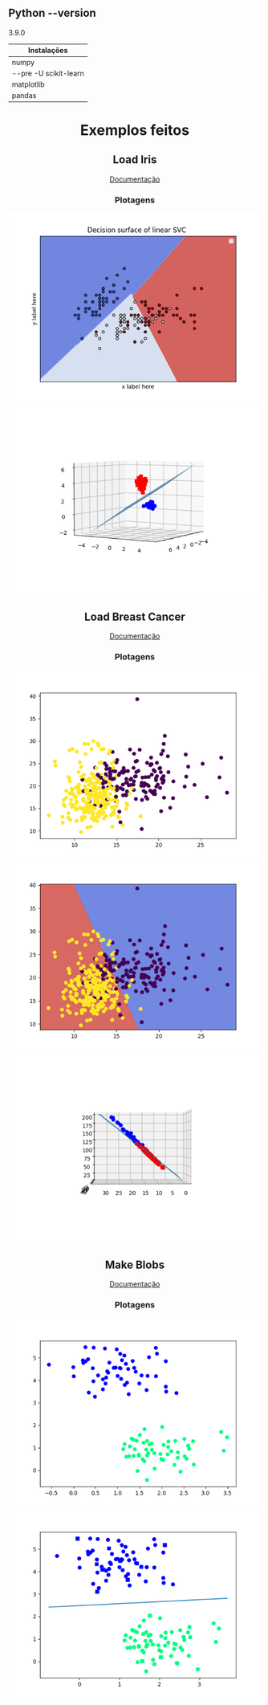 ## Python --version
3.9.0

| Instalações  |
 | ------------- |
 | numpy  |
 | --pre -U scikit-learn  |
 | matplotlib  |
 | pandas |
 
<div align = "center">
   <h1>Exemplos feitos</h1>
   <h2>Load Iris</h2>
   <div><a href = "https://scikit-learn.org/stable/modules/generated/sklearn.datasets.load_iris.html">Documentação</a></div>
   <h3>Plotagens</h3>
   <img src = "https://github.com/ruancorrea/SupportVectorMachine_SVM/blob/main/application/figures/plot/iris/hyperplano2D.png?raw=true">
   </img>
   <img src = "https://github.com/ruancorrea/SupportVectorMachine_SVM/blob/main/application/figures/plot/iris/hyperplano3D.png?raw=true">
   </img>
   
   <h2>Load Breast Cancer</h2>
   <div><a href = "https://scikit-learn.org/stable/modules/generated/sklearn.datasets.load_breast_cancer.html">Documentação</a></div>
   <h3>Plotagens</h3>
   <img src = "https://github.com/ruancorrea/SupportVectorMachine_SVM/blob/main/application/figures/plot/breast_cancer/graphic.png?raw=true">
   </img>
   <img src = "https://github.com/ruancorrea/SupportVectorMachine_SVM/blob/main/application/figures/plot/breast_cancer/hyperplano.png?raw=true">
   </img>
   <img src = "https://github.com/ruancorrea/SupportVectorMachine_SVM/blob/main/application/figures/plot/breast_cancer/hyperplano3D.png?raw=true">
   </img>
   
   <h2>Make Blobs</h2>
   <div><a href = "https://scikit-learn.org/stable/modules/generated/sklearn.datasets.make_blobs.html">Documentação</a></div>
   <h3>Plotagens</h3>
   <img src = "https://github.com/ruancorrea/SupportVectorMachine_SVM/blob/main/application/figures/plot/blobs/graphic.png?raw=true">
   </img>
   <img src = "https://github.com/ruancorrea/SupportVectorMachine_SVM/blob/main/application/figures/plot/blobs/hyperplano.png?raw=true">
   </img>
</div>
